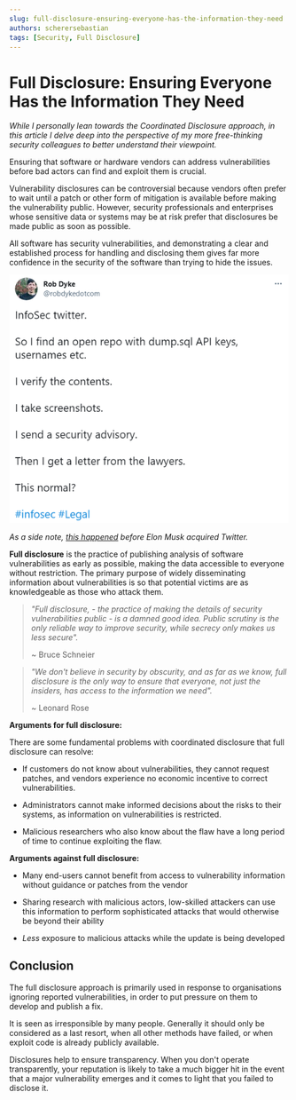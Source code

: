 ```yaml
---
slug: full-disclosure-ensuring-everyone-has-the-information-they-need
authors: scherersebastian
tags: [Security, Full Disclosure]
---
```


# Full Disclosure: Ensuring Everyone Has the Information They Need

_While I personally lean towards the Coordinated Disclosure approach, in this article I delve deep into the perspective of my more free-thinking security colleagues to better understand their viewpoint._

Ensuring that software or hardware vendors can address vulnerabilities before bad actors can find and exploit them is crucial.

Vulnerability disclosures can be controversial because vendors often prefer to wait until a patch or other form of mitigation is available before making the vulnerability public. However, security professionals and enterprises whose sensitive data or systems may be at risk prefer that disclosures be made public as soon as possible.

All software has security vulnerabilities, and demonstrating a clear and established process for handling and disclosing them gives far more confidence in the security of the software than trying to hide the issues.

<!--truncate-->

![Twitter disclosure](assets/twitter-disclosure.png)

_As a side note, [this happened](https://portswigger.net/daily-swig/security-researcher-launches-gofundme-campaign-to-fight-legal-threat-over-vulnerability-disclosure) before Elon Musk acquired Twitter._

**Full disclosure** is the practice of publishing analysis of software vulnerabilities as early as possible, making the data accessible to everyone without restriction. The primary purpose of widely disseminating information about vulnerabilities is so that potential victims are as knowledgeable as those who attack them.

> _"Full disclosure, - the practice of making the details of security vulnerabilities public - is a damned good idea. Public scrutiny is the only reliable way to improve security, while secrecy only makes us less secure"._
>
> ~ Bruce Schneier

> _"We don't believe in security by obscurity, and as far as we know, full disclosure is the only way to ensure that everyone, not just the insiders, has access to the information we need"._
>
> ~ Leonard Rose

**Arguments for full disclosure:**

There are some fundamental problems with coordinated disclosure that full disclosure can resolve:

- If customers do not know about vulnerabilities, they cannot request patches, and vendors experience no economic incentive to correct vulnerabilities.

- Administrators cannot make informed decisions about the risks to their systems, as information on vulnerabilities is restricted.

- Malicious researchers who also know about the flaw have a long period of time to continue exploiting the flaw.

**Arguments against full disclosure:**

- Many end-users cannot benefit from access to vulnerability information without guidance or patches from the vendor

- Sharing research with malicious actors, low-skilled attackers can use this information to perform sophisticated attacks that would otherwise be beyond their ability

- _Less_ exposure to malicious attacks while the update is being developed

## Conclusion

The full disclosure approach is primarily used in response to organisations ignoring reported vulnerabilities, in order to put pressure on them to develop and publish a fix.

It is seen as irresponsible by many people. Generally it should only be considered as a last resort, when all other methods have failed, or when exploit code is already publicly available.

Disclosures help to ensure transparency. When you don't operate transparently, your reputation is likely to take a much bigger hit in the event that a major vulnerability emerges and it comes to light that you failed to disclose it.
